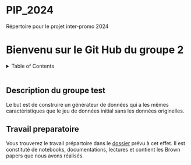 # PIP_2024
Répertoire pour le projet inter-promo 2024

# Bienvenu sur le Git Hub du groupe 2

<!-- Table des matières -->
<details>
  <summary>Table of Contents</summary>
  <ol>
    <li>
      <!--a href="#description-du-groupe">Description du groupe</a-->
    </li>
    <li>
      <!--a href="#travail-preparatoire">Travail préparatoire</a-->
    </li>
</details>
<br/>

## Description du groupe test

Le but est de construire un générateur de données qui a les mêmes caractéristiques que le jeu de données initial sans les données originelles. 

## Travail preparatoire 
Vous trouverez le travail prépartoire dans le [dossier](/travail_preparatoire) prévu à cet effet. Il est constituté de notebooks, documentations, lectures et contient les Brown papers que nous avons réalisés. 
